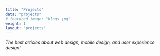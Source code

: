 ```yaml
---
title: "Projects"
data: "projects"
# featured_image: "blogs.jpg"
weight: 1
layout: "projects"
---
```


_The best articles about web design, mobile design, and user experience design!_

